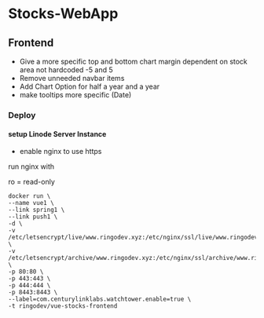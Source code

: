# Stocks-WebApp

## Frontend

* Give a more specific top and bottom chart margin dependent on stock area not hardcoded -5 and 5
* Remove unneeded navbar items
* Add Chart Option for half a year and a year
* make tooltips more specific (Date)

### Deploy

#### setup Linode Server Instance

* enable nginx to use https

run nginx with 

ro = read-only



```
docker run \
--name vue1 \
--link spring1 \
--link push1 \
-d \
-v /etc/letsencrypt/live/www.ringodev.xyz:/etc/nginx/ssl/live/www.ringodev.xyz:ro \
-v /etc/letsencrypt/archive/www.ringodev.xyz:/etc/nginx/ssl/archive/www.ringodev.xyz:ro \
-p 80:80 \
-p 443:443 \
-p 444:444 \
-p 8443:8443 \
--label=com.centurylinklabs.watchtower.enable=true \
-t ringodev/vue-stocks-frontend
```
